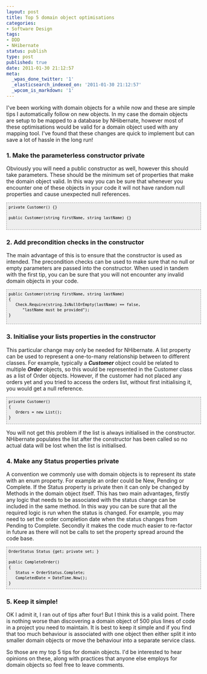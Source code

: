 ```yaml
---
layout: post
title: Top 5 domain object optimisations
categories:
- Software Design
tags:
- DDD
- NHibernate
status: publish
type: post
published: true
date: 2011-01-30 21:12:57
meta:
  _wpas_done_twitter: '1'
  _elasticsearch_indexed_on: '2011-01-30 21:12:57'
  _wpcom_is_markdown: '1'
---
```

<div>I've been working with domain objects for a while now and these are simple tips I automatically follow on new objects. In my case the domain objects are setup to be mapped to a database by NHibernate, however most of these optimisations would be valid for a domain object used with any mapping tool.   I've found that these changes are quick to implement but can save a lot of hassle in the long run!</div>

<h3>1. Make the parameterless constructor private</h3>

Obviously you will need a public constructor as well, however this should take parameters. These should be the minimum set of properties that make the domain object valid. In this way you can be sure that whenever you encounter one of these objects in your code it will not have random null properties and cause unexpected null references.

<pre style="background-color:#eeeeee;border:1px dashed #999999;color:black;font-family:andale mono, lucida console, monaco, fixed, monospace;font-size:12px;height:60px;line-height:14px;overflow:auto;width:100%;padding:5px;"><code>private Customer() {}

public Customer(string firstName, string lastName) {}
</code></pre>

<h3>2. Add precondition checks in the constructor</h3>

The main advantage of this is to ensure that the constructor is used as intended. The precondition checks can be used to make sure that no null or empty parameters are passed into the constructor. When used in tandem with the first tip, you can be sure that you will not encounter any invalid domain objects in your code.

<pre style="background-color:#eeeeee;border:1px dashed #999999;color:black;font-family:andale mono, lucida console, monaco, fixed, monospace;font-size:12px;height:80px;line-height:14px;overflow:auto;width:100%;padding:5px;"><code>public Customer(string firstName, string lastName)
{
   Check.Require(string.IsNullOrEmpty(lastName) == false,
      "lastName must be provided");
}</code></pre>

<h3>3. Initialise your lists properties in the constructor</h3>

This particular change may only be needed for NHibernate. A list property can be used to represent a one-to-many relationship between to different classes. For example, typically a  <em><strong>Customer </strong></em>object could be related to multiple  <em><strong>Order </strong></em>objects, so this would be represented in the Customer class as a list of Order objects. However, if the customer had not placed any orders yet and you tried to access the orders list, without first initialising it, you would get a null reference.

<pre style="background-color:#eeeeee;border:1px dashed #999999;color:black;font-family:andale mono, lucida console, monaco, fixed, monospace;font-size:12px;height:60px;line-height:14px;overflow:auto;width:100%;padding:5px;"><code>private Customer()
{
   Orders = new List();
}</code></pre>

You will not get this problem if the list is always initialised in the constructor. NHibernate populates the list after the constructor has been called so no actual data will be lost when the list is initialised.

<h3>4. Make any Status properties private</h3>

A convention we commonly use with domain objects is to represent its state with an enum property. For example an order could be New, Pending or Complete. If the Status property is private then it can only be changed by Methods in the domain object itself. This has two main advantages, firstly any logic that needs to be associated with the status change can be included in the same method. In this way you can be sure that all the required logic is run when the status is changed. For example, you may need to set the order completion date when the status changes from Pending to Complete.   Secondly it makes the code much easier to re-factor in future as there will not be calls to set the property spread around the code base.

<pre style="background-color:#eeeeee;border:1px dashed #999999;color:black;font-family:andale mono, lucida console, monaco, fixed, monospace;font-size:12px;height:100px;line-height:14px;overflow:auto;width:100%;padding:5px;"><code>OrderStatus Status {get; private set; }

public CompleteOrder()
{
   Status = OrderStatus.Complete;
   CompletedDate = DateTime.Now();
}</code></pre>

<h3>5. Keep it simple!</h3>

OK I admit it, I ran out of tips after four! But I think this is a valid point. There is nothing worse than discovering a domain object of 500 plus lines of code in a project you need to maintain. It is best to keep it simple and if you find that too much behaviour is associated with one object then either split it into smaller domain objects or move the behaviour into a separate service class.

So those are my top 5 tips for domain objects. I'd be interested to hear opinions on these, along with  practices  that anyone else employs for domain objects so feel free to leave comments.
